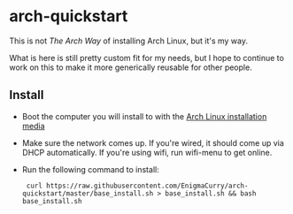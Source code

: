# arch-quickstart

This is not *The Arch Way* of installing Arch Linux, but it's my way.

What is here is still pretty custom fit for my needs, but I hope to continue to work on this to make it more generically reusable for other people.

## Install

 * Boot the computer you will install to with the [Arch Linux installation media](https://www.archlinux.org/download/)
 * Make sure the network comes up. If you're wired, it should come up via DHCP automatically. If you're using wifi, run wifi-menu to get online.
 * Run the following command to install:
 
        curl https://raw.githubusercontent.com/EnigmaCurry/arch-quickstart/master/base_install.sh > base_install.sh && bash base_install.sh
